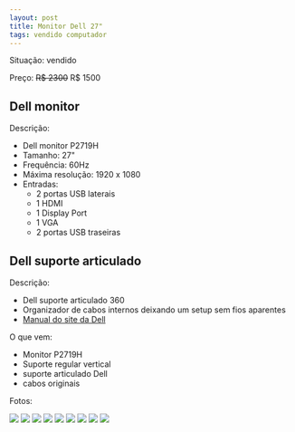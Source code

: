 ```yaml
---
layout: post
title: Monitor Dell 27"
tags: vendido computador
---
```

Situação: vendido

Preço: ~~R$ 2300~~ R$ 1500

## Dell monitor

Descrição:
- Dell monitor P2719H
- Tamanho: 27"
- Frequência: 60Hz
- Máxima resolução: 1920 x 1080
- Entradas:
  - 2 portas USB laterais
  - 1 HDMI
  - 1 Display Port
  - 1 VGA
  - 2 portas USB traseiras

## Dell suporte articulado

Descrição:
- Dell suporte articulado 360
- Organizador de cabos internos deixando um setup sem fios aparentes
- <a target="_blank" href="https://downloads.dell.com/manuals/all-products/esuprt_electronics_accessories/esuprt_electronics_accessories_monitor/esuprt_monitor_p_series/dell-p2719h-monitor_user%27s-guide_pt-br.pdf">Manual do site da Dell</a>

O que vem:
- Monitor P2719H
- Suporte regular vertical
- suporte articulado Dell
- cabos originais

Fotos:

![](/assets/dell01.jpg)
![](/assets/dell02.jpg)
![](/assets/dell03.jpg)
![](/assets/dell04.jpg)
![](/assets/dell05.jpg)
![](/assets/dell06.jpg)
![](/assets/dell07.jpg)
![](/assets/dell08.jpg)
![](/assets/dell09.jpg)


